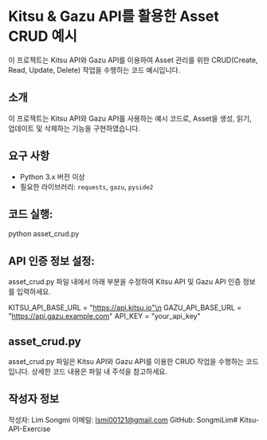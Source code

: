 # Kitsu & Gazu API를 활용한 Asset CRUD 예시

이 프로젝트는 Kitsu API와 Gazu API를 이용하여 Asset 관리를 위한 CRUD(Create, Read, Update, Delete) 작업을 수행하는 코드 예시입니다.

## 소개

이 프로젝트는 Kitsu API와 Gazu API를 사용하는 예시 코드로, Asset을 생성, 읽기, 업데이트 및 삭제하는 기능을 구현하였습니다.


## 요구 사항

- Python 3.x 버전 이상
- 필요한 라이브러리: `requests`, `gazu`,  `pyside2`


## 코드 실행:
python asset_crud.py



## API 인증 정보 설정:

asset_crud.py 파일 내에서 아래 부분을 수정하여 Kitsu API 및 Gazu API 인증 정보를 입력하세요.

KITSU_API_BASE_URL = "https://api.kitsu.io"\n
GAZU_API_BASE_URL = "https://api.gazu.example.com"
API_KEY = "your_api_key"



## asset_crud.py
asset_crud.py 파일은 Kitsu API와 Gazu API를 이용한 CRUD 작업을 수행하는 코드입니다. 상세한 코드 내용은 파일 내 주석을 참고하세요.



## 작성자 정보
작성자: Lim Songmi
이메일: lsmi00121@gmail.com
GitHub: SongmiLim# Kitsu-API-Exercise
